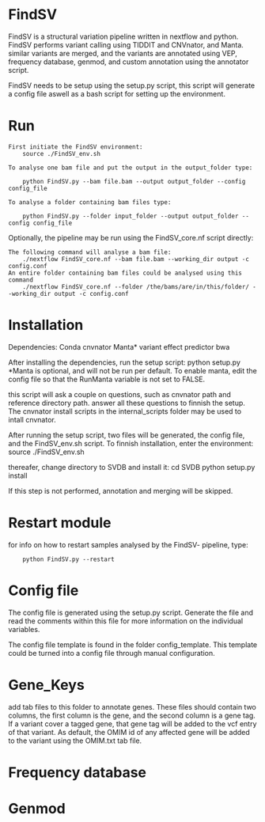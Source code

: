 FindSV
===========
FindSV is a structural variation pipeline written in nextflow and python. FindSV performs variant calling using TIDDIT and CNVnator, and Manta.
similar variants are merged, and the variants are annotated using VEP, frequency database, genmod, and custom annotation using the annotator script.

FindSV needs to be setup using the setup.py script, this script will generate a config file aswell as a bash script for setting up the environment.

Run
===

    First initiate the FindSV environment:
        source ./FindSV_env.sh
        
    To analyse one bam file and put the output in the output_folder type:

        python FindSV.py --bam file.bam --output output_folder --config config_file

    To analyse a folder containing bam files type:

        python FindSV.py --folder input_folder --output output_folder --config config_file

Optionally, the pipeline may be run using the FindSV_core.nf script directly:
	
	The following command will analyse a bam file:
		./nextflow FindSV_core.nf --bam file.bam --working_dir output -c config.conf
	An entire folder containing bam files could be analysed using this command
		./nextflow FindSV_core.nf --folder /the/bams/are/in/this/folder/ --working_dir output -c config.conf
	
		
Installation
============
Dependencies:
    Conda
    cnvnator
    Manta*
    variant effect predictor
    bwa
   
After installing the dependencies, run the setup script:
    python setup.py
*Manta is optional, and will not be run per default. To enable manta, edit the config file so that the RunManta variable is not set to FALSE.
 
this script will ask a couple on questions, such as cnvnator path and reference directory path. answer all these questions to finnish the setup.
The cnvnator install scripts in the internal_scripts folder may be used to intall cnvnator.

After running the setup script, two files will be generated, the config file, and the FindSV_env.sh script.
To finnish installation, enter the environment:
		source ./FindSV_env.sh

thereafer, change directory to SVDB and install it:
		cd SVDB
		python setup.py install

If this step is not performed, annotation and merging will be skipped.


Restart module
============
for info on how to restart samples analysed by the FindSV- pipeline, type:

        python FindSV.py --restart

Config file
=========
The config file is generated using the setup.py script. Generate the file and read the comments within 
this file for more information on the individual variables.

The config file template is found in the folder config_template. This template could be turned into a config file through manual configuration.

Gene_Keys
==========

add tab files to this folder to annotate genes.
These files should contain two columns, the first column is the gene, and the second column is a gene tag.
If a variant cover a tagged gene, that gene tag will be added to the vcf entry of that variant. As default, the OMIM id of any
affected gene will be added to the variant using the OMIM.txt tab file.

Frequency database
==========

Genmod
========

